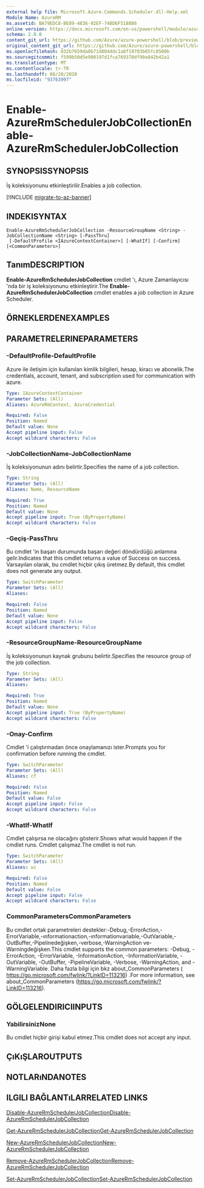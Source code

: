 ```yaml
---
external help file: Microsoft.Azure.Commands.Scheduler.dll-Help.xml
Module Name: AzureRM
ms.assetid: BA79EDC8-BE89-4836-92EF-748D6F518886
online version: https://docs.microsoft.com/en-us/powershell/module/azurerm.scheduler/enable-azurermschedulerjobcollection
schema: 2.0.0
content_git_url: https://github.com/Azure/azure-powershell/blob/preview/src/ResourceManager/Scheduler/Commands.Scheduler/help/Enable-AzureRmSchedulerJobCollection.md
original_content_git_url: https://github.com/Azure/azure-powershell/blob/preview/src/ResourceManager/Scheduler/Commands.Scheduler/help/Enable-AzureRmSchedulerJobCollection.md
ms.openlocfilehash: 832b7659da0b71d804ddc1a8f19703b85fc8500b
ms.sourcegitcommit: f599b50d5e980197d1fca769378df90a842b42a1
ms.translationtype: MT
ms.contentlocale: tr-TR
ms.lasthandoff: 08/20/2020
ms.locfileid: "93763997"
---
```

# <span data-ttu-id="9a67e-101">Enable-AzureRmSchedulerJobCollection</span><span class="sxs-lookup"><span data-stu-id="9a67e-101">Enable-AzureRmSchedulerJobCollection</span></span>

## <span data-ttu-id="9a67e-102">SYNOPSIS</span><span class="sxs-lookup"><span data-stu-id="9a67e-102">SYNOPSIS</span></span>
<span data-ttu-id="9a67e-103">İş koleksiyonunu etkinleştirilir.</span><span class="sxs-lookup"><span data-stu-id="9a67e-103">Enables a job collection.</span></span>

[!INCLUDE [migrate-to-az-banner](../../includes/migrate-to-az-banner.md)]

## <span data-ttu-id="9a67e-104">INDEKI</span><span class="sxs-lookup"><span data-stu-id="9a67e-104">SYNTAX</span></span>

```
Enable-AzureRmSchedulerJobCollection -ResourceGroupName <String> -JobCollectionName <String> [-PassThru]
 [-DefaultProfile <IAzureContextContainer>] [-WhatIf] [-Confirm] [<CommonParameters>]
```

## <span data-ttu-id="9a67e-105">Tanım</span><span class="sxs-lookup"><span data-stu-id="9a67e-105">DESCRIPTION</span></span>
<span data-ttu-id="9a67e-106">**Enable-AzureRmSchedulerJobCollection** cmdlet 'ı, Azure Zamanlayıcısı 'nda bir iş koleksiyonunu etkinleştirir.</span><span class="sxs-lookup"><span data-stu-id="9a67e-106">The **Enable-AzureRmSchedulerJobCollection** cmdlet enables a job collection in Azure Scheduler.</span></span>

## <span data-ttu-id="9a67e-107">ÖRNEKLERDEN</span><span class="sxs-lookup"><span data-stu-id="9a67e-107">EXAMPLES</span></span>

## <span data-ttu-id="9a67e-108">PARAMETRELERINE</span><span class="sxs-lookup"><span data-stu-id="9a67e-108">PARAMETERS</span></span>

### <span data-ttu-id="9a67e-109">-DefaultProfile</span><span class="sxs-lookup"><span data-stu-id="9a67e-109">-DefaultProfile</span></span>
<span data-ttu-id="9a67e-110">Azure ile iletişim için kullanılan kimlik bilgileri, hesap, kiracı ve abonelik.</span><span class="sxs-lookup"><span data-stu-id="9a67e-110">The credentials, account, tenant, and subscription used for communication with azure.</span></span>

```yaml
Type: IAzureContextContainer
Parameter Sets: (All)
Aliases: AzureRmContext, AzureCredential

Required: False
Position: Named
Default value: None
Accept pipeline input: False
Accept wildcard characters: False
```

### <span data-ttu-id="9a67e-111">-JobCollectionName</span><span class="sxs-lookup"><span data-stu-id="9a67e-111">-JobCollectionName</span></span>
<span data-ttu-id="9a67e-112">İş koleksiyonunun adını belirtir.</span><span class="sxs-lookup"><span data-stu-id="9a67e-112">Specifies the name of a job collection.</span></span>

```yaml
Type: String
Parameter Sets: (All)
Aliases: Name, ResourceName

Required: True
Position: Named
Default value: None
Accept pipeline input: True (ByPropertyName)
Accept wildcard characters: False
```

### <span data-ttu-id="9a67e-113">-Geçiş</span><span class="sxs-lookup"><span data-stu-id="9a67e-113">-PassThru</span></span>
<span data-ttu-id="9a67e-114">Bu cmdlet 'in başarı durumunda başarı değeri döndürdüğü anlamına gelir.</span><span class="sxs-lookup"><span data-stu-id="9a67e-114">Indicates that this cmdlet returns a value of Success on success.</span></span>
<span data-ttu-id="9a67e-115">Varsayılan olarak, bu cmdlet hiçbir çıkış üretmez.</span><span class="sxs-lookup"><span data-stu-id="9a67e-115">By default, this cmdlet does not generate any output.</span></span>

```yaml
Type: SwitchParameter
Parameter Sets: (All)
Aliases: 

Required: False
Position: Named
Default value: None
Accept pipeline input: False
Accept wildcard characters: False
```

### <span data-ttu-id="9a67e-116">-ResourceGroupName</span><span class="sxs-lookup"><span data-stu-id="9a67e-116">-ResourceGroupName</span></span>
<span data-ttu-id="9a67e-117">İş koleksiyonunun kaynak grubunu belirtir.</span><span class="sxs-lookup"><span data-stu-id="9a67e-117">Specifies the resource group of the job collection.</span></span>

```yaml
Type: String
Parameter Sets: (All)
Aliases: 

Required: True
Position: Named
Default value: None
Accept pipeline input: True (ByPropertyName)
Accept wildcard characters: False
```

### <span data-ttu-id="9a67e-118">-Onay</span><span class="sxs-lookup"><span data-stu-id="9a67e-118">-Confirm</span></span>
<span data-ttu-id="9a67e-119">Cmdlet 'i çalıştırmadan önce onaylamanızı ister.</span><span class="sxs-lookup"><span data-stu-id="9a67e-119">Prompts you for confirmation before running the cmdlet.</span></span>

```yaml
Type: SwitchParameter
Parameter Sets: (All)
Aliases: cf

Required: False
Position: Named
Default value: False
Accept pipeline input: False
Accept wildcard characters: False
```

### <span data-ttu-id="9a67e-120">-WhatIf</span><span class="sxs-lookup"><span data-stu-id="9a67e-120">-WhatIf</span></span>
<span data-ttu-id="9a67e-121">Cmdlet çalışırsa ne olacağını gösterir.</span><span class="sxs-lookup"><span data-stu-id="9a67e-121">Shows what would happen if the cmdlet runs.</span></span>
<span data-ttu-id="9a67e-122">Cmdlet çalışmaz.</span><span class="sxs-lookup"><span data-stu-id="9a67e-122">The cmdlet is not run.</span></span>

```yaml
Type: SwitchParameter
Parameter Sets: (All)
Aliases: wi

Required: False
Position: Named
Default value: False
Accept pipeline input: False
Accept wildcard characters: False
```

### <span data-ttu-id="9a67e-123">CommonParameters</span><span class="sxs-lookup"><span data-stu-id="9a67e-123">CommonParameters</span></span>
<span data-ttu-id="9a67e-124">Bu cmdlet ortak parametreleri destekler:-Debug,-ErrorAction,-ErrorVariable,-ınformationaction,-ınformationvariable,-OutVariable,-OutBuffer,-Pipelinedeğişken,-verbose,-WarningAction ve-Warningdeğişken.</span><span class="sxs-lookup"><span data-stu-id="9a67e-124">This cmdlet supports the common parameters: -Debug, -ErrorAction, -ErrorVariable, -InformationAction, -InformationVariable, -OutVariable, -OutBuffer, -PipelineVariable, -Verbose, -WarningAction, and -WarningVariable.</span></span> <span data-ttu-id="9a67e-125">Daha fazla bilgi için bkz about_CommonParameters ( https://go.microsoft.com/fwlink/?LinkID=113216) .</span><span class="sxs-lookup"><span data-stu-id="9a67e-125">For more information, see about_CommonParameters (https://go.microsoft.com/fwlink/?LinkID=113216).</span></span>

## <span data-ttu-id="9a67e-126">GÖLGELENDIRICI</span><span class="sxs-lookup"><span data-stu-id="9a67e-126">INPUTS</span></span>

### <span data-ttu-id="9a67e-127">Yabilirsiniz</span><span class="sxs-lookup"><span data-stu-id="9a67e-127">None</span></span>
<span data-ttu-id="9a67e-128">Bu cmdlet hiçbir girişi kabul etmez.</span><span class="sxs-lookup"><span data-stu-id="9a67e-128">This cmdlet does not accept any input.</span></span>

## <span data-ttu-id="9a67e-129">ÇıKıŞLAR</span><span class="sxs-lookup"><span data-stu-id="9a67e-129">OUTPUTS</span></span>

## <span data-ttu-id="9a67e-130">NOTLARıNDA</span><span class="sxs-lookup"><span data-stu-id="9a67e-130">NOTES</span></span>

## <span data-ttu-id="9a67e-131">ILGILI BAĞLANTıLAR</span><span class="sxs-lookup"><span data-stu-id="9a67e-131">RELATED LINKS</span></span>

[<span data-ttu-id="9a67e-132">Disable-AzureRmSchedulerJobCollection</span><span class="sxs-lookup"><span data-stu-id="9a67e-132">Disable-AzureRmSchedulerJobCollection</span></span>](./Disable-AzureRmSchedulerJobCollection.md)

[<span data-ttu-id="9a67e-133">Get-AzureRmSchedulerJobCollection</span><span class="sxs-lookup"><span data-stu-id="9a67e-133">Get-AzureRmSchedulerJobCollection</span></span>](./Get-AzureRmSchedulerJobCollection.md)

[<span data-ttu-id="9a67e-134">New-AzureRmSchedulerJobCollection</span><span class="sxs-lookup"><span data-stu-id="9a67e-134">New-AzureRmSchedulerJobCollection</span></span>](./New-AzureRmSchedulerJobCollection.md)

[<span data-ttu-id="9a67e-135">Remove-AzureRmSchedulerJobCollection</span><span class="sxs-lookup"><span data-stu-id="9a67e-135">Remove-AzureRmSchedulerJobCollection</span></span>](./Remove-AzureRmSchedulerJobCollection.md)

[<span data-ttu-id="9a67e-136">Set-AzureRmSchedulerJobCollection</span><span class="sxs-lookup"><span data-stu-id="9a67e-136">Set-AzureRmSchedulerJobCollection</span></span>](./Set-AzureRmSchedulerJobCollection.md)


